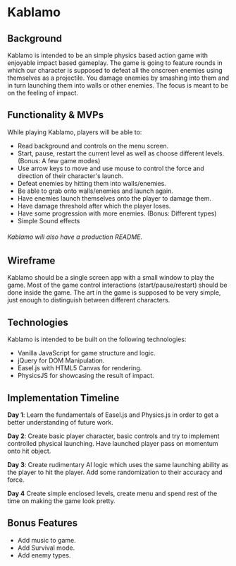 # Kablamo

## Background

Kablamo is intended to be an simple physics based action game with enjoyable impact based gameplay. The game is going to feature rounds in which our character is supposed to defeat all the onscreen enemies using themselves as a projectile. You damage enemies by smashing into them and in turn launching them into walls or other enemies. The focus is meant to be on the feeling of impact.

## Functionality & MVPs

While playing Kablamo, players will be able to:

- Read background and controls on the menu screen.
- Start, pause, restart the current level as well as choose different levels. (Bonus: A few game modes)
- Use arrow keys to move and use mouse to control the force and direction of their character's launch.
- Defeat enemies by hitting them into walls/enemies.
- Be able to grab onto walls/enemies and launch again.
- Have enemies launch themselves onto the player to damage them. 
- Have damage threshold after which the player loses.
- Have some progression with more enemies. (Bonus: Different types)
- Simple Sound effects

###### Kablamo will also have a production README.

## Wireframe

Kablamo should be a single screen app with a small window to play the game. Most of the game control interactions (start/pause/restart) should be done inside the game. The art in the game is supposed to be very simple, just enough to distinguish between different characters.

## Technologies

Kablamo is intended to be built on the following technologies:

- Vanilla JavaScript for game structure and logic.
- jQuery for DOM Manipulation.
- Easel.js with HTML5 Canvas for rendering.
- PhysicsJS for showcasing the result of impact.

## Implementation Timeline

**Day 1**: Learn the fundamentals of Easel.js and Physics.js in order to get a better understanding of future work.

**Day 2**: Create basic player character, basic controls and try to implement controlled physical launching. Have launched player pass on momentum onto hit object.

**Day 3**: Create rudimentary AI logic which uses the same launching ability as the player to hit the player. Add some randomization to their accuracy and force.

**Day 4** Create simple enclosed levels, create menu and spend rest of the time on making the game look pretty.

## Bonus Features

- Add music to game.
- Add Survival mode.
- Add enemy types.